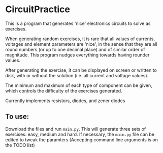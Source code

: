 CircuitPractice
================

This is a program that generates 'nice' electronics circuits to solve as exercises.

When generating random exercises, it is rare that all values of currents, voltages and element parameters are 'nice', 
in the sense that they are all round numbers (or up to one decimal place) and of similar order of magnitude. This program 
nudges everything towards having rounder values. 

After generating the exercise, it can be displayed on screen or written to disk, with or without the solution (i.e. all 
current and voltage values).

The minimum and maximum of each type of component can be given, which controls the difficulty of the exercises generated.

Currently implements resistors, diodes, and zener diodes

To use:
---------
Download the files and run `main.py`. This will generate three sets of exercises: easy, medium and hard. If necessary, 
the `main.py` file can be edited to tweak the paramters
(Accepting command line arguments is on the TODO list)
